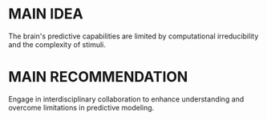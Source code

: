 # MAIN IDEA
The brain's predictive capabilities are limited by computational irreducibility and the complexity of stimuli.

# MAIN RECOMMENDATION
Engage in interdisciplinary collaboration to enhance understanding and overcome limitations in predictive modeling.
